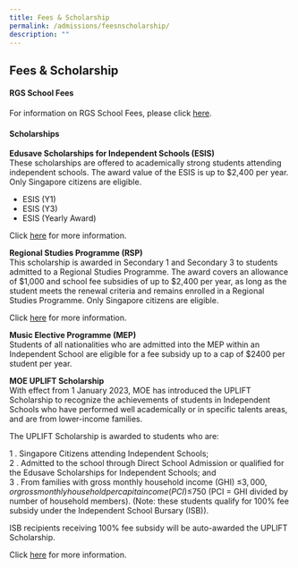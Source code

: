 ```yaml
---
title: Fees & Scholarship
permalink: /admissions/feesnscholarship/
description: ""
---
```

## Fees & Scholarship

#### RGS School Fees

For information on RGS School Fees, please click [here](/files/2023_Sch_fees.pdf).

#### Scholarships

**Edusave Scholarships for Independent Schools (ESIS)** <br>
These scholarships are offered to academically strong students attending independent schools. The award value of the ESIS is up to $2,400 per year. Only Singapore citizens are eligible.  

*   ESIS (Y1)
*   ESIS (Y3)
*   ESIS (Yearly Award)

Click [here](https://www.moe.gov.sg/financial-matters/awards-scholarships/edusave-scholarships-independent) for more information.

**Regional Studies Programme (RSP)** <br>
This scholarship is awarded in Secondary 1 and Secondary 3 to students admitted to a Regional Studies Programme. The award covers an allowance of $1,000 and school fee subsidies of up to $2,400 per year, as long as the student meets the renewal criteria and remains enrolled in a Regional Studies Programme. Only Singapore citizens are eligible.  
  
Click [here](https://www.moe.gov.sg/financial-matters/awards-scholarships/programme-scholarships) for more information.

**Music Elective Programme (MEP)** <br>
Students of all nationalities who are admitted into the MEP within an Independent School are eligible for a fee subsidy up to a cap of $2400 per student per year.  
  
**MOE UPLIFT Scholarship** <br>
With effect from 1 January 2023, MOE has introduced the UPLIFT Scholarship to recognize the achievements of students in Independent Schools who have performed well academically or in specific talents areas, and are from lower-income families.

The UPLIFT Scholarship is awarded to students who are:  

1 \.  Singapore Citizens attending Independent Schools;<br>
2 \.  Admitted to the school through Direct School Admission or qualified for the Edusave Scholarships for Independent Schools; and<br>
3 \.  From families with gross monthly household income (GHI) ≤$3,000, or gross monthly household per capita income (PCI) ≤$750 (PCI = GHI divided by number of household members). (Note: these students qualify for 100% fee subsidy under the Independent School Bursary (ISB)).

ISB recipients receiving 100% fee subsidy will be auto-awarded the UPLIFT Scholarship.

Click [here](https://www.moe.gov.sg/financial-matters/awards-scholarships/uplift-scholarships) for more information.